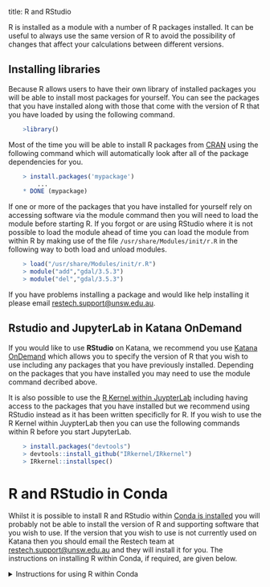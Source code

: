 title: R and RStudio

R is installed as a module with a number of R packages installed. It can be useful to always use the same version of R to avoid the possibility of changes that affect your
calculations between different versions.

## Installing libraries

Because R allows users to have their own library of installed packages you will be able to install most packages for yourself. You can see the packages that you have installed along with those
that come with the version of R that you have loaded by using the following command.

``` r
    >library()
```

Most of the time you will be able to install R packages from [CRAN](https://cran.r-project.org/web/packages/index.html) using the following command which will automatically
look after all of the package dependencies for you.

``` r
    > install.packages('mypackage')
        ...
    * DONE (mypackage)
```

If one or more of the packages that you have installed for yourself rely on accessing software via the module command then you will need to load the module before starting R. If you forgot or are
using RStudio where it is not possible to load the module ahead of time you can load the module from within R by making use of the file `/usr/share/Modules/init/r.R` in the following way to
both load and unload modules.

``` r
    > load("/usr/share/Modules/init/r.R")
    > module("add","gdal/3.5.3")
	> module("del","gdal/3.5.3")
```

If you have problems installing a package and would like help installing it please email [restech.support@unsw.edu.au](mailto:restech.support@unsw.edu.au).

## Rstudio and JupyterLab in Katana OnDemand

If you would like to use **RStudio** on Katana, we recommend you use [Katana OnDemand](../using_katana/ondemand.md) which allows you to specify the version of R that you
wish to use including any packages that you have previously installed. Depending on the packages that you have installed you may need to use the module command decribed above.

It is also possible to use the [R Kernel within JuypterLab](../software/jupyter-notebooks/) including having access to the packages that you have installed
but we recommend using RStudio instead as it has been written specificlly for R. If you wish to use the R Kernel within JuypterLab then you can use the following commands within R before you
start JupyterLab. 

``` r
    > install.packages("devtools")
    > devtools::install_github("IRkernel/IRkernel")
    > IRkernel::installspec()
```

# R and RStudio in Conda

Whilst it is possible to install R and RStudio within [Conda is installed](../software/python/) you will probably not be able to install the version of R and supporting software that you wish to use.
If the version that you wish to use is not currently used on Katana then you should email the Restech team at [restech.support@unsw.edu.au](mailto:restech.support@unsw.edu.au) and they will install it for you.
The instructions on installing R within Conda, if required, are given below.

<details>

<summary>Instructions for using R within Conda</summary>

!!! warning
    Using Conda to install complex software such as R or Rstudio which have a large number of dependencies may not provide provide you a recent version.

If you wish to install R as part of a Conda environment then you can use the following commands to install R in a new repository called R_software after . This may be the
easiest approach to take if you need to use a version of R that is not installed on Katana or a specialised collection of packages like [BioConductor](https://www.bioconductor.org/). If you 
are having trouble figuring out which approach to take please email the Restech team at [restech.support@unsw.edu.au](mailto:restech.support@unsw.edu.au).

``` bash
    conda create --name R_software
	conda activate R_software
    conda install R
```

If you then want to use RStudio you can install it using the following command: 

```
    conda install RStudio
```

If there is a conflict between the installed Conda packages then you can create a new Conda environment using the following commands:

``` bash
    conda create --name RStudio
	conda activate RStudio
    conda install RStudio
```

Once RStudio has been installed you can start a **FastX Desktop** with your required resources, open a terminal window by clicking on the icon at the top of the screen.
Once the terminal opens you can then activate your Conda environment and then use the following command to start RStudio:

``` bash
    rstudio
```

</details>
